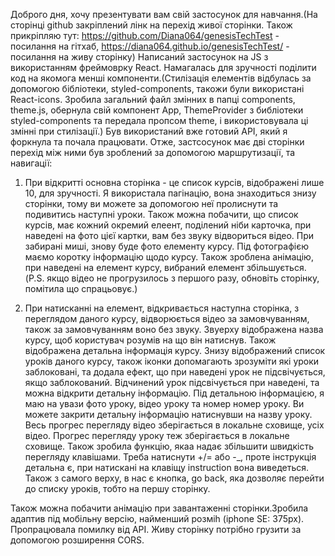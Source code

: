 Доброго дня, хочу презентувати вам свій застосунок для навчання.(На сторінці
github закріплений лінк на перехід живої сторінки. Також прикріпляю тут:
https://github.com/Diana064/genesisTechTest - посилання на гітхаб,
https://diana064.github.io/genesisTechTest/ - посилання на живу сторінку)
Написаний застосунок на JS з використанням фреймоврку React. Намагалась для
зручності поділити код на якомога менші компоненти.(Стилізація елементів
відбулась за допомогою бібліотеки, styled-components, такожи були використані
React-icons. Зробила загальний файл змінних в папці components, theme.js,
обернула свій компонент App, ThemeProvider з библіотеки styled-components та
передала пропсом theme, і використовувала ці змінні при стилізації.) Був
використаний вже готовий API, який я форкнула та почала працювати. Отже,
застсосунок має дві сторінки перехід між ними був зроблений за допомогою
маршрутизації, та навигації:

1.  При відкритті основна сторінка - це список курсів, відображені лише 10, для
    зручності. Я використала пагінацію, вона знаходиться знизу сторінки, тому ви
    можете за допомогою неї пролиснути та подивитись наступні уроки. Також можна
    побачити, що список курсів, має кожний окремий елеент, поділений ніби
    карточка, при наведені на фото цієї картки, вам без звуку відвориться відео.
    При забирані миші, знову буде фото елементу курсу. Під фотографією маємо
    коротку інформацію щодо курсу. Також зроблена анімацію, при наведені на
    елемент курсу, вибраний елемент збільшується. (P.S. якщо відео не
    прогрузилось з першого разу, обновіть сторінку, помітила що спрацьовує.)

2.  При натисканні на елемент, відкривається наступна сторінка, з переглядом
    даного курсу, відворюється відео за замовчуванням, також за замовчуванням
    воно без звуку. Звуерху відображена назва курсу, щоб користувач розумів на
    що він натиснув. Також відображена детальна інформація курсу. Знизу
    відображений список уроків даного курсу, також іконки допомагають зрозуміти
    які уроки заблоковані, та додала ефект, що при наведені урок не
    підсвічується, якщо заблокований. Відчинений урок підсвічується при
    наведені, та можна відкрити детальну інформацію. Під детальною інформацією,
    я маю на увази фото уроку, відео уроку та номер номер уроку. Ви можете
    закрити детальну інформацію натиснувши на назву уроку. Весь прогрес
    перегляду відео зберігається в локальне сховище, усіх відео. Прогрес
    перегляду уроку теж зберігається в локальне сховище. Також зробила функцію,
    якаа надає збільшити швидкість перегляду клавішами. Треба натиснути +/= або
    -\_, проте інструкція детальна є, при натискані на клавіщу instruction вона
    виведеться. Також з самого верху, в нас є кнопка, go back, яка дозволяє
    перейти до списку уроків, тобто на першу сторінку.

Також можна побачити анімацію при завантаженні сторінки.Зробила адаптив під
мобільну версію, найменший розміh (iphone SE: 375px). Пропрацювала помилку від
API.
Живу сторінку потрібно грузити за допомогою розширення CORS.
